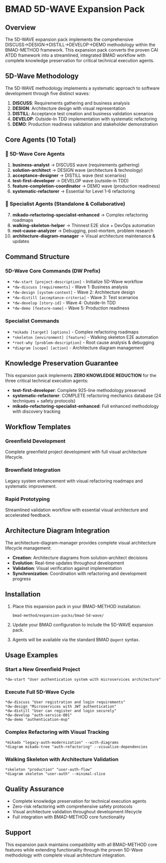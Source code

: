 # BMAD 5D-WAVE Expansion Pack

## Overview

The 5D-WAVE expansion pack implements the comprehensive DISCUSS→DESIGN→DISTILL→DEVELOP→DEMO methodology within the BMAD-METHOD framework. This expansion pack converts the proven CAI ATDD framework into a streamlined, integrated BMAD workflow with complete knowledge preservation for critical technical execution agents.

## 5D-Wave Methodology

The 5D-WAVE methodology implements a systematic approach to software development through five distinct waves:

1. **DISCUSS**: Requirements gathering and business analysis
2. **DESIGN**: Architecture design with visual representation
3. **DISTILL**: Acceptance test creation and business validation scenarios
4. **DEVELOP**: Outside-In TDD implementation with systematic refactoring
5. **DEMO**: Production readiness validation and stakeholder demonstration

## Core Agents (10 Total)

### 🌊 5D-Wave Core Agents
1. **business-analyst** → DISCUSS wave (requirements gathering)
2. **solution-architect** → DESIGN wave (architecture & technology)
3. **acceptance-designer** → DISTILL wave (test scenarios)
4. **test-first-developer** → DEVELOP wave (outside-in TDD)
5. **feature-completion-coordinator** → DEMO wave (production readiness)
6. **systematic-refactorer** → Essential for Level 1-6 refactoring

### 🔧 Specialist Agents (Standalone & Collaborative)
7. **mikado-refactoring-specialist-enhanced** → Complex refactoring roadmaps
8. **walking-skeleton-helper** → Thinnest E2E slice + DevOps automation
9. **root-cause-analyzer** → Debugging, post-mortem, problem research
10. **architecture-diagram-manager** → Visual architecture maintenance & updates

## Command Structure

### 5D-Wave Core Commands (DW Prefix)
- `*dw-start [project-description]` - Initialize 5D-Wave workflow
- `*dw-discuss [requirements]` - Wave 1: Business analysis
- `*dw-design [system-context]` - Wave 2: Architecture design
- `*dw-distill [acceptance-criteria]` - Wave 3: Test scenarios
- `*dw-develop [story-id]` - Wave 4: Outside-In TDD
- `*dw-demo [feature-name]` - Wave 5: Production readiness

### Specialist Commands
- `*mikado [target] [options]` - Complex refactoring roadmaps
- `*skeleton [environment] [feature]` - Walking skeleton E2E automation
- `*root-why [problem-description]` - Root cause analysis & debugging
- `*diagram [scope] [action]` - Architecture diagram management

## Knowledge Preservation Guarantee

This expansion pack implements **ZERO KNOWLEDGE REDUCTION** for the three critical technical execution agents:

- **test-first-developer**: Complete 925-line methodology preserved
- **systematic-refactorer**: COMPLETE refactoring mechanics database (24 techniques + safety protocols)
- **mikado-refactoring-specialist-enhanced**: Full enhanced methodology with discovery tracking

## Workflow Templates

### Greenfield Development
Complete greenfield project development with full visual architecture lifecycle.

### Brownfield Integration
Legacy system enhancement with visual refactoring roadmaps and systematic improvement.

### Rapid Prototyping
Streamlined validation workflow with essential visual architecture and accelerated feedback.

## Architecture Diagram Integration

The architecture-diagram-manager provides complete visual architecture lifecycle management:

- **Creation**: Architecture diagrams from solution-architect decisions
- **Evolution**: Real-time updates throughout development
- **Validation**: Visual verification against implementation
- **Synchronization**: Coordination with refactoring and development progress

## Installation

1. Place this expansion pack in your BMAD-METHOD installation:
   ```
   bmad-method/expansion-packs/bmad-5d-wave/
   ```

2. Update your BMAD configuration to include the 5D-WAVE expansion pack.

3. Agents will be available via the standard BMAD `@agent` syntax.

## Usage Examples

### Start a New Greenfield Project
```
*dw-start "User authentication system with microservices architecture"
```

### Execute Full 5D-Wave Cycle
```
*dw-discuss "User registration and login requirements"
*dw-design "Microservices with JWT authentication"
*dw-distill "User can register and login securely"
*dw-develop "auth-service-001"
*dw-demo "authentication-mvp"
```

### Complex Refactoring with Visual Tracking
```
*mikado "legacy-auth-modernization" --with-diagrams
*diagram mikado-tree "auth-refactoring" --visualize-dependencies
```

### Walking Skeleton with Architecture Validation
```
*skeleton "production" "user-auth-flow"
*diagram skeleton "user-auth" --minimal-slice
```

## Quality Assurance

- Complete knowledge preservation for technical execution agents
- Zero-risk refactoring with comprehensive safety protocols
- Visual architecture validation throughout development lifecycle
- Full integration with BMAD-METHOD core functionality

## Support

This expansion pack maintains compatibility with all BMAD-METHOD core features while extending functionality through the proven 5D-Wave methodology with complete visual architecture integration.